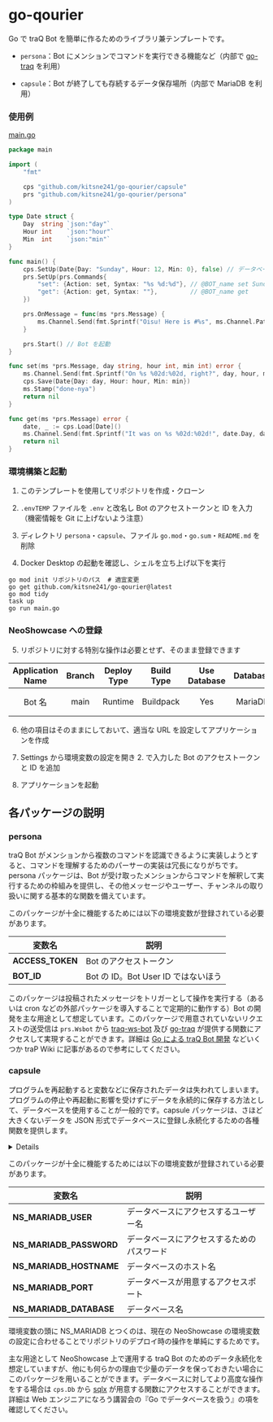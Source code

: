 # go-qourier

Go で traQ Bot を簡単に作るためのライブラリ兼テンプレートです。

- `persona`：Bot にメンションでコマンドを実行できる機能など（内部で [go-traq](https://github.com/traPtitech/go-traq) を利用）



- `capsule`：Bot が終了しても存続するデータ保存場所（内部で MariaDB を利用）

### 使用例

[main.go](https://github.com/kitsne241/go-qourier/blob/main/main.go)

```go
package main

import (
	"fmt"

	cps "github.com/kitsne241/go-qourier/capsule"
	prs "github.com/kitsne241/go-qourier/persona"
)

type Date struct {
	Day  string `json:"day"`
	Hour int    `json:"hour"`
	Min  int    `json:"min"`
}

func main() {
	cps.SetUp(Date{Day: "Sunday", Hour: 12, Min: 0}, false) // データベースに接続・必要に応じて初期化
	prs.SetUp(prs.Commands{
		"set": {Action: set, Syntax: "%s %d:%d"}, // @BOT_name set Sunday 21:00
		"get": {Action: get, Syntax: ""},         // @BOT_name get
	})

	prs.OnMessage = func(ms *prs.Message) {
		ms.Channel.Send(fmt.Sprintf("Oisu! Here is #%s", ms.Channel.Path))
	}

	prs.Start() // Bot を起動
}

func set(ms *prs.Message, day string, hour int, min int) error {
	ms.Channel.Send(fmt.Sprintf("On %s %02d:%02d, right?", day, hour, min))
	cps.Save(Date{Day: day, Hour: hour, Min: min})
	ms.Stamp("done-nya")
	return nil
}

func get(ms *prs.Message) error {
	date, _ := cps.Load[Date]()
	ms.Channel.Send(fmt.Sprintf("It was on %s %02d:%02d!", date.Day, date.Hour, date.Min))
	return nil
}
```

### 環境構築と起動

1. このテンプレートを使用してリポジトリを作成・クローン

2. `.envTEMP` ファイルを `.env` と改名し Bot のアクセストークンと ID を入力（機密情報を Git に上げないよう注意）

3. ディレクトリ `persona`・`capsule`、ファイル `go.mod`・`go.sum`・`README.md` を削除

4. Docker Desktop の起動を確認し、シェルを立ち上げ以下を実行

  ```shell
  go mod init リポジトリのパス  # 適宜変更
  go get github.com/kitsne241/go-qourier@latest
  go mod tidy
  task up
  go run main.go
  ```

### NeoShowcase への登録

5. リポジトリに対する特別な操作は必要とせず、そのまま登録できます

| Application Name | Branch | Deploy Type | Build Type | Use Database | Database | Start Immediately |
| :--------------: | :----: | :---------: | :--------: | :----------: | :------: | :---------------: |
|      Bot 名      |  main  |   Runtime   | Buildpack  |     Yes      | MariaDB  |  チェックしない   |

6. 他の項目はそのままにしておいて、適当な URL を設定してアプリケーションを作成

7. Settings から環境変数の設定を開き 2. で入力した Bot のアクセストークンと ID を追加

8. アプリケーションを起動

## 各パッケージの説明

### persona

traQ Bot がメンションから複数のコマンドを認識できるように実装しようとすると、コマンドを理解するためのパーサーの実装は冗長になりがちです。persona パッケージは、Bot が受け取ったメンションからコマンドを解釈して実行するための枠組みを提供し、その他メッセージやユーザー、チャンネルの取り扱いに関する基本的な関数を備えています。

このパッケージが十全に機能するためには以下の環境変数が登録されている必要があります。

| 変数名           | 説明                                |
| ---------------- | ----------------------------------- |
| **ACCESS_TOKEN** | Bot のアクセストークン              |
| **BOT_ID**       | Bot の ID。Bot User ID ではないほう |

このパッケージは投稿されたメッセージをトリガーとして操作を実行する（あるいは cron などの外部パッケージを導入することで定期的に動作する）Bot の開発を主な用途として想定しています。このパッケージで用意されていないリクエストの送受信は `prs.Wsbot` から [traq-ws-bot](https://github.com/traPtitech/traq-ws-bot) 及び [go-traq](https://github.com/traPtitech/go-traq/tree/master) が提供する関数にアクセスして実現することができます。詳細は [Go による traQ Bot 開発](https://wiki.trap.jp/user/kitsne/memo/Go%20による%20traQ%20Bot%20開発) などいくつか traP Wiki に記事があるので参考にしてください。

### capsule

プログラムを再起動すると変数などに保存されたデータは失われてしまいます。プログラムの停止や再起動に影響を受けずにデータを永続的に保存する方法として、データベースを使用することが一般的です。capsule パッケージは、さほど大きくないデータを JSON 形式でデータベースに登録し永続化するための各種関数を提供します。

<details><p></p>
データベースは次のような階層構造を持ちます。

> データベース　＞　テーブル　＞　レコード　＞　フィールド

フィールドとは属性のことで、レコードはいくつかのフィールドを持ちます。完全に同じフィールドを持つ沢山のレコードがひとつのテーブルに収められ、それぞれ異なるフィールドの組を持ちうるいくつかのテーブルがひとつのデータベースを成します。

たとえば SNS の投稿の情報をデータベースで管理する場合、全ての投稿を網羅したテーブルを作成し、ひとつの投稿がひとつのレコードに対応するようにデータベースを設計できます。投稿はその内容、それ自体の ID、作者の ID、投稿日時などといった属性を持つので、それぞれをフィールドとして扱えば収まりが良さそうです。

データベースは SNS の投稿のような同じフィールドの組を持つ膨大な数のレコードを管理するのに適していますが、朗読できる程度の規模の設定を保存しておくには少々オーバースペックです。そこで、この capsule モジュールは以下のようにデータベースを扱います。

- テーブル `config` を作成し、ひとつだけレコードを用意する

- レコードが持つフィールドは JSON 形式の文字列を収納できる `json` のみ

すなわち、データベースにはたったひとつの JSON 文字列を保存します。各要素に json タグを持つ Go の構造体は JSON 文字列との間で容易に相互に変換でき、この方法は構造体自身の構造をデータベースの階層構造に対応させる方法に比べて高い汎用性を備えています。

MySQL や MariaDB などの多くのデータベース管理システムでは、レコードの最大容量（行サイズ）に 64 kB 程度の制限がかかっています。1 文字あたり 1B とすると 65,000 字程度で上限に達する計算になります（妥当か否かは…）。しかし、MySQL や MariaDB でサポートされている JSON 型のサイズの扱いは LONGTEXT 型に準ずるため（他の制約がない限り）最大で約 4 GB までのデータを収納することができます。これらの型をデータベースに保存しようとすると、データそのものは別の領域に保存され、レコードのフィールドにはそのデータへのポインタが格納される仕様になっているようです。

[MySQL 8.0 リファレンスマニュアル](https://dev.mysql.com/doc/refman/8.0/ja/storage-requirements.html)

また、このモジュールで用意されている関数はテーブル `config` の外側に対する処理をほとんど行わないので、このデータベースに他のテーブルを作成して処理を加えても `config` に保存された JSON データの読み書きには影響を与えません。実例として [BOT_neku](https://git.trap.jp/kitsne/bot_neku) では単語のつながりを保存する別のテーブルを手動で作成して用いています。

---

</details>

このパッケージが十全に機能するためには以下の環境変数が登録されている必要があります。

| 変数名                  | 説明                                       |
| ----------------------- | ------------------------------------------ |
| **NS_MARIADB_USER**     | データベースにアクセスするユーザー名       |
| **NS_MARIADB_PASSWORD** | データベースにアクセスするためのパスワード |
| **NS_MARIADB_HOSTNAME** | データベースのホスト名                     |
| **NS_MARIADB_PORT**     | データベースが用意するアクセスポート       |
| **NS_MARIADB_DATABASE** | データベース名                             |

環境変数の頭に NS_MARIADB とつくのは、現在の NeoShowcase の環境変数の設定に合わせることでリポジトリのデプロイ時の操作を単純にするためです。

主な用途として NeoShowcase 上で運用する traQ Bot のためのデータ永続化を想定していますが、他にも何らかの理由で少量のデータを保っておきたい場合にこのパッケージを用いることができます。データベースに対してより高度な操作をする場合は `cps.Db` から [sqlx](https://github.com/jmoiron/sqlx) が用意する関数にアクセスすることができます。詳細は Web エンジニアになろう講習会の『Go でデータベースを扱う』の項を確認してください。